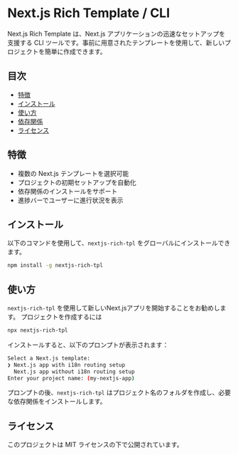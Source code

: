 # Next.js Rich Template / CLI

Next.js Rich Template は、Next.js アプリケーションの迅速なセットアップを支援する CLI ツールです。事前に用意されたテンプレートを使用して、新しいプロジェクトを簡単に作成できます。

## 目次

- [特徴](#特徴)
- [インストール](#インストール)
- [使い方](#使い方)
- [依存関係](#依存関係)
- [ライセンス](#ライセンス)

## 特徴

- 複数の Next.js テンプレートを選択可能
- プロジェクトの初期セットアップを自動化
- 依存関係のインストールをサポート
- 進捗バーでユーザーに進行状況を表示

## インストール

以下のコマンドを使用して、`nextjs-rich-tpl` をグローバルにインストールできます。

```bash
npm install -g nextjs-rich-tpl
```

## 使い方

`nextjs-rich-tpl` を使用して新しいNext.jsアプリを開始することをお勧めします。 プロジェクトを作成するには

```bash
npx nextjs-rich-tpl
```

インストールすると、以下のプロンプトが表示されます：

```bash
Select a Next.js template:
❯ Next.js app with i18n routing setup 
  Next.js app without i18n routing setup 
Enter your project name: (my-nextjs-app) 
```

プロンプトの後、`nextjs-rich-tpl` はプロジェクト名のフォルダを作成し、必要な依存関係をインストールします。

## ライセンス

このプロジェクトは MIT ライセンスの下で公開されています。
